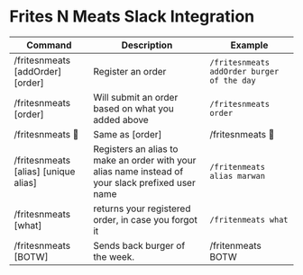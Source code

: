 # Frites N Meats Slack Integration

| Command                                                    | Description                                                                                        | Example                                        
|------------------------------------------------------------|----------------------------------------------------------------------------------------------------|------------------------------------------------
| /fritesnmeats [addOrder] [order]                           | Register an order                                                                                  | `/fritesnmeats addOrder burger of the day`
| /fritesnmeats [order]                                      | Will submit an order based on what you added above                                                 | `/fritesnmeats order`     
| /fritesnmeats :hamburger:                                  | Same as [order]                                                                                    | /fritesnmeats :hamburger:
| /fritesnmeats [alias] [unique alias]                       | Registers an alias to make an order with your alias name instead of your slack prefixed user name  | `/fritenmeats alias marwan`                               
| /fritesnmeats [what]                                       | returns your registered order, in case you forgot it                                               | `/fritenmeats what`                               
| /fritesnmeats [BOTW]                                       | Sends back burger of the week.                                                                     | /fritenmeats BOTW                                
